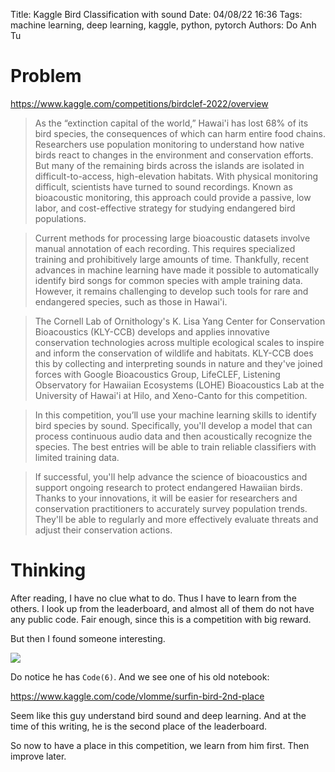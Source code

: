 Title: Kaggle Bird Classification with sound
Date: 04/08/22 16:36
Tags: machine learning, deep learning, kaggle, python, pytorch
Authors: Do Anh Tu

# Problem

https://www.kaggle.com/competitions/birdclef-2022/overview

> As the “extinction capital of the world,” Hawai'i has lost 68% of its bird species, the consequences of which can harm entire food chains. Researchers use population monitoring to understand how native birds react to changes in the environment and conservation efforts. But many of the remaining birds across the islands are isolated in difficult-to-access, high-elevation habitats. With physical monitoring difficult, scientists have turned to sound recordings. Known as bioacoustic monitoring, this approach could provide a passive, low labor, and cost-effective strategy for studying endangered bird populations.

> Current methods for processing large bioacoustic datasets involve manual annotation of each recording. This requires specialized training and prohibitively large amounts of time. Thankfully, recent advances in machine learning have made it possible to automatically identify bird songs for common species with ample training data. However, it remains challenging to develop such tools for rare and endangered species, such as those in Hawai'i.

> The Cornell Lab of Ornithology's K. Lisa Yang Center for Conservation Bioacoustics (KLY-CCB) develops and applies innovative conservation technologies across multiple ecological scales to inspire and inform the conservation of wildlife and habitats. KLY-CCB does this by collecting and interpreting sounds in nature and they've joined forces with Google Bioacoustics Group, LifeCLEF, Listening Observatory for Hawaiian Ecosystems (LOHE) Bioacoustics Lab at the University of Hawai'i at Hilo, and Xeno-Canto for this competition.

> In this competition, you’ll use your machine learning skills to identify bird species by sound. Specifically, you'll develop a model that can process continuous audio data and then acoustically recognize the species. The best entries will be able to train reliable classifiers with limited training data.

> If successful, you'll help advance the science of bioacoustics and support ongoing research to protect endangered Hawaiian birds. Thanks to your innovations, it will be easier for researchers and conservation practitioners to accurately survey population trends. They'll be able to regularly and more effectively evaluate threats and adjust their conservation actions.

# Thinking

After reading, I have no clue what to do. Thus I have to learn from the others. I look up from the leaderboard, and almost all of them do not have any public code.
Fair enough, since this is a competition with big reward.

But then I found someone interesting.

<img src="{static}/static/images/vlome.png" />

Do notice he has `Code(6)`. And we see one of his old notebook:

https://www.kaggle.com/code/vlomme/surfin-bird-2nd-place

Seem like this guy understand bird sound and deep learning. And at the time of this writing, he is the second place of the leaderboard.

So now to have a place in this competition, we learn from him first. Then improve later.

